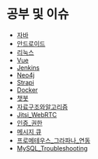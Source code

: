 공부 및 이슈
======
- [자바](./java/README.md)
- [안드로이드](./android/README.md)
- [리눅스](./linux/README.md)
- [Vue](./vue/README.md)
- [Jenkins](./jenkins/README.md)
- [Neo4j](./neo4j/README.md)
- [Strapi](./strapi/README.md)
- [Docker](./docker/README.md)
- [챗봇](./chatbot/README.md)
- [자료구조와알고리즘](./alorithm/README.md)
- [Jitsi_WebRTC](./jitsi/README.md)
- [인증_권한](./auth/README.md)
- [메시지 큐](./mq/README.md)
- [프로메테우스_그라파나_연동](./monitoring/README.md)
- [MySQL_Troubleshooting](./db/mysql.md)